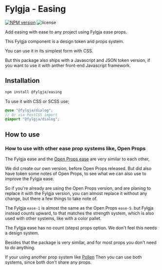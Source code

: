 # Fylgja - Easing

[![NPM version](https://img.shields.io/npm/v/@fylgja/easing)](https://www.npmjs.org/package/@fylgja/easing)
![license](https://img.shields.io/github/license/fylgja/fylgja)

Add easing with ease to any project using Fylgja ease props.

This Fylgja component is a design token and props system.

You can use it in its simplest form with CSS.

But this package also ships with a Javascript and JSON token version,
if you want to use it with anther front-end Javascript framework.

## Installation

```bash
npm install @fylgja/easing
```

To use it with CSS or SCSS use;

```scss
@use "@fylgja/dialog";
// Or via PostCSS import
@import "@fylgja/dialog";
```

## How to use


### How to use with other ease prop systems like, Open Props

The Fylgja ease and the [Open Props ease](https://open-props.style/#easing) are very similar to each other,

We did create our own version, before Open Props released.
But did also have token some notes of Open Props,
to see what we can also use to improve the Fylgja ease.

So if you're already are using the Open Props version,
and are planing to replace it with the Fylgja version,
you can almost replace it without any change,
but there a few things to take note of.

The Fylgja `ease-1` is almost the same as the Open Props `ease-5`.
but Fylgja instead counts upward, to that matches the strength system,
which is also used with other systems, like with a color pallet.

The Fylgja ease has no count (steps) props option.
We don't feel this needs a design system.

Besides that the package is very similar,
and for most props you don't need to do anything.

If your using another prop system like [Pollen](https://www.pollen.style/modules/ui#easing)
Then you can use both systems, since both don't share any props.
